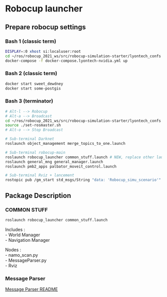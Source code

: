 # Robocup launcher



## Prepare robocup settings

### Bash 1 (classic term)
```bash
DISPLAY=:0 xhost si:localuser:root
cd ~/ros/robocup_2021_ws/src/robocup-simulation-starter/lyontech_confs
docker-compose -f docker-compose.lyontech-nvidia.yml up
```

### Bash 2 (classic term)
```bash
docker start sweet_dewdney
docker start some-postgis
```

### Bash 3 (terminator)
```bash
# Alt-l --> Robocup
# Alt-a --> Broadcast
cd ~/ros/robocup_2021_ws/src/robocup-simulation-starter/lyontech_confs
source ./set-rosmaster.sh
# Alt-o --> Stop Broadcast

# Sub-terminal Darknet
roslaunch object_management merge_topics_to_one.launch

# Sub-terminal robocup-main
roslaunch robocup_launcher common_stuff.launch # NEW, replace other launches. Details in section COMMON STUFF below
roslaunch general_mng general_manager.launch
roslaunch pmb2_apps palbator_moveit_control.launch

# Sub-terminal Rviz + lancement 
rostopic pub /gm_start std_msgs/String "data: 'Robocup_simu_scenario'"

```



## Package Description

### COMMON STUFF

```bash
roslaunch robocup_launcher common_stuff.launch
```

Includes :  
    - World Manager  
    - Navigation Manager    


Nodes :  
    - namo_scan.py  
    - MessageParser.py  
    - Rviz  


### Message Parser

[Message Parser README](scripts/README.md)